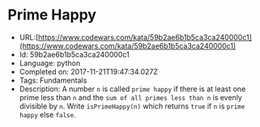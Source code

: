 # Prime Happy

 - URL:[https://www.codewars.com/kata/59b2ae6b1b5ca3ca240000c1](https://www.codewars.com/kata/59b2ae6b1b5ca3ca240000c1)
 - Id: 59b2ae6b1b5ca3ca240000c1
 - Language: python
 - Completed on: 2017-11-21T19:47:34.027Z
 - Tags: Fundamentals
 - Description:
A number `n` is called `prime happy` if there is at least one prime less than `n` and the `sum of all primes less than n` is evenly divisible by `n`. Write `isPrimeHappy(n)` which returns `true` if `n` is `prime happy` else `false`.
